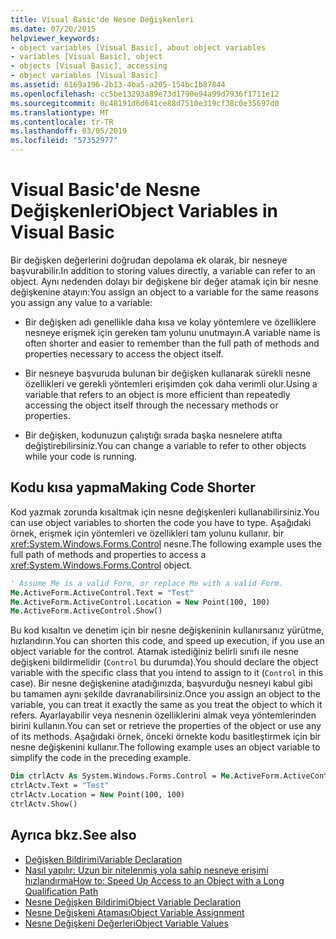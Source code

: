```yaml
---
title: Visual Basic'de Nesne Değişkenleri
ms.date: 07/20/2015
helpviewer_keywords:
- object variables [Visual Basic], about object variables
- variables [Visual Basic], object
- objects [Visual Basic], accessing
- object variables [Visual Basic]
ms.assetid: 6169a196-2b13-4ba5-a205-154bc1b87844
ms.openlocfilehash: cc5be13293a89e73d1790e94a99d7936f1711e12
ms.sourcegitcommit: 0c48191d6d641ce88d7510e319cf38c0e35697d0
ms.translationtype: MT
ms.contentlocale: tr-TR
ms.lasthandoff: 03/05/2019
ms.locfileid: "57352977"
---
```

# <a name="object-variables-in-visual-basic"></a><span data-ttu-id="3ba6e-102">Visual Basic'de Nesne Değişkenleri</span><span class="sxs-lookup"><span data-stu-id="3ba6e-102">Object Variables in Visual Basic</span></span>

<span data-ttu-id="3ba6e-103">Bir değişken değerlerini doğrudan depolama ek olarak, bir nesneye başvurabilir.</span><span class="sxs-lookup"><span data-stu-id="3ba6e-103">In addition to storing values directly, a variable can refer to an object.</span></span> <span data-ttu-id="3ba6e-104">Aynı nedenden dolayı bir değişkene bir değer atamak için bir nesne değişkenine atayın:</span><span class="sxs-lookup"><span data-stu-id="3ba6e-104">You assign an object to a variable for the same reasons you assign any value to a variable:</span></span>

- <span data-ttu-id="3ba6e-105">Bir değişken adı genellikle daha kısa ve kolay yöntemlere ve özelliklere nesneye erişmek için gereken tam yolunu unutmayın.</span><span class="sxs-lookup"><span data-stu-id="3ba6e-105">A variable name is often shorter and easier to remember than the full path of methods and properties necessary to access the object itself.</span></span>

- <span data-ttu-id="3ba6e-106">Bir nesneye başvuruda bulunan bir değişken kullanarak sürekli nesne özellikleri ve gerekli yöntemleri erişimden çok daha verimli olur.</span><span class="sxs-lookup"><span data-stu-id="3ba6e-106">Using a variable that refers to an object is more efficient than repeatedly accessing the object itself through the necessary methods or properties.</span></span>

- <span data-ttu-id="3ba6e-107">Bir değişken, kodunuzun çalıştığı sırada başka nesnelere atıfta değiştirebilirsiniz.</span><span class="sxs-lookup"><span data-stu-id="3ba6e-107">You can change a variable to refer to other objects while your code is running.</span></span>

## <a name="making-code-shorter"></a><span data-ttu-id="3ba6e-108">Kodu kısa yapma</span><span class="sxs-lookup"><span data-stu-id="3ba6e-108">Making Code Shorter</span></span>

<span data-ttu-id="3ba6e-109">Kod yazmak zorunda kısaltmak için nesne değişkenleri kullanabilirsiniz.</span><span class="sxs-lookup"><span data-stu-id="3ba6e-109">You can use object variables to shorten the code you have to type.</span></span> <span data-ttu-id="3ba6e-110">Aşağıdaki örnek, erişmek için yöntemleri ve özellikleri tam yolunu kullanır. bir <xref:System.Windows.Forms.Control> nesne.</span><span class="sxs-lookup"><span data-stu-id="3ba6e-110">The following example uses the full path of methods and properties to access a <xref:System.Windows.Forms.Control> object.</span></span>

```vb
' Assume Me is a valid Form, or replace Me with a valid Form.
Me.ActiveForm.ActiveControl.Text = "Test"
Me.ActiveForm.ActiveControl.Location = New Point(100, 100)
Me.ActiveForm.ActiveControl.Show()
```

<span data-ttu-id="3ba6e-111">Bu kod kısaltın ve denetim için bir nesne değişkeninin kullanırsanız yürütme, hızlandırın.</span><span class="sxs-lookup"><span data-stu-id="3ba6e-111">You can shorten this code, and speed up execution, if you use an object variable for the control.</span></span> <span data-ttu-id="3ba6e-112">Atamak istediğiniz belirli sınıfı ile nesne değişkeni bildirmelidir (`Control` bu durumda).</span><span class="sxs-lookup"><span data-stu-id="3ba6e-112">You should declare the object variable with the specific class that you intend to assign to it (`Control` in this case).</span></span> <span data-ttu-id="3ba6e-113">Bir nesne değişkenine atadığınızda, başvurduğu nesneyi kabul gibi bu tamamen aynı şekilde davranabilirsiniz.</span><span class="sxs-lookup"><span data-stu-id="3ba6e-113">Once you assign an object to the variable, you can treat it exactly the same as you treat the object to which it refers.</span></span> <span data-ttu-id="3ba6e-114">Ayarlayabilir veya nesnenin özelliklerini almak veya yöntemlerinden birini kullanın.</span><span class="sxs-lookup"><span data-stu-id="3ba6e-114">You can set or retrieve the properties of the object or use any of its methods.</span></span> <span data-ttu-id="3ba6e-115">Aşağıdaki örnek, önceki örnekte kodu basitleştirmek için bir nesne değişkenini kullanır.</span><span class="sxs-lookup"><span data-stu-id="3ba6e-115">The following example uses an object variable to simplify the code in the preceding example.</span></span>

```vb
Dim ctrlActv As System.Windows.Forms.Control = Me.ActiveForm.ActiveControl
ctrlActv.Text = "Test"
ctrlActv.Location = New Point(100, 100)
ctrlActv.Show()
```

## <a name="see-also"></a><span data-ttu-id="3ba6e-116">Ayrıca bkz.</span><span class="sxs-lookup"><span data-stu-id="3ba6e-116">See also</span></span>

- [<span data-ttu-id="3ba6e-117">Değişken Bildirimi</span><span class="sxs-lookup"><span data-stu-id="3ba6e-117">Variable Declaration</span></span>](../../../../visual-basic/programming-guide/language-features/variables/variable-declaration.md)
- [<span data-ttu-id="3ba6e-118">Nasıl yapılır: Uzun bir nitelenmiş yola sahip nesneye erişimi hızlandırma</span><span class="sxs-lookup"><span data-stu-id="3ba6e-118">How to: Speed Up Access to an Object with a Long Qualification Path</span></span>](../../../../visual-basic/programming-guide/language-features/variables/how-to-speed-up-access-to-an-object-with-a-long-qualification-path.md)
- [<span data-ttu-id="3ba6e-119">Nesne Değişken Bildirimi</span><span class="sxs-lookup"><span data-stu-id="3ba6e-119">Object Variable Declaration</span></span>](../../../../visual-basic/programming-guide/language-features/variables/object-variable-declaration.md)
- [<span data-ttu-id="3ba6e-120">Nesne Değişkeni Ataması</span><span class="sxs-lookup"><span data-stu-id="3ba6e-120">Object Variable Assignment</span></span>](../../../../visual-basic/programming-guide/language-features/variables/object-variable-assignment.md)
- [<span data-ttu-id="3ba6e-121">Nesne Değişkeni Değerleri</span><span class="sxs-lookup"><span data-stu-id="3ba6e-121">Object Variable Values</span></span>](../../../../visual-basic/programming-guide/language-features/variables/object-variable-values.md)
